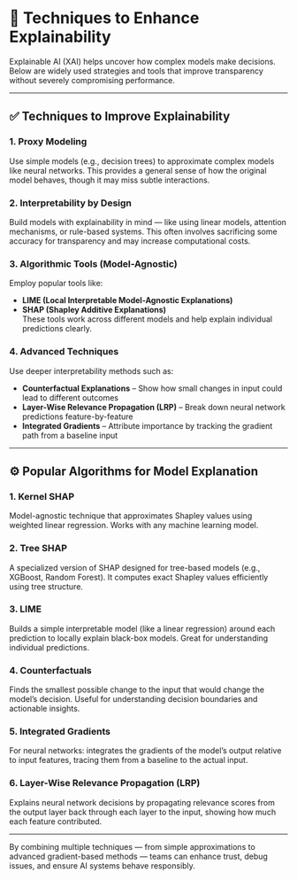 # 🧠 Techniques to Enhance Explainability

Explainable AI (XAI) helps uncover how complex models make decisions. Below are widely used strategies and tools that improve transparency without severely compromising performance.

---

## ✅ Techniques to Improve Explainability

### 1. Proxy Modeling  
Use simple models (e.g., decision trees) to approximate complex models like neural networks. This provides a general sense of how the original model behaves, though it may miss subtle interactions.

### 2. Interpretability by Design  
Build models with explainability in mind — like using linear models, attention mechanisms, or rule-based systems. This often involves sacrificing some accuracy for transparency and may increase computational costs.

### 3. Algorithmic Tools (Model-Agnostic)  
Employ popular tools like:  
- **LIME (Local Interpretable Model-Agnostic Explanations)**  
- **SHAP (Shapley Additive Explanations)**  
These tools work across different models and help explain individual predictions clearly.

### 4. Advanced Techniques  
Use deeper interpretability methods such as:  
- **Counterfactual Explanations** – Show how small changes in input could lead to different outcomes  
- **Layer-Wise Relevance Propagation (LRP)** – Break down neural network predictions feature-by-feature  
- **Integrated Gradients** – Attribute importance by tracking the gradient path from a baseline input

---

## ⚙️ Popular Algorithms for Model Explanation

### 1. Kernel SHAP  
Model-agnostic technique that approximates Shapley values using weighted linear regression. Works with any machine learning model.

### 2. Tree SHAP  
A specialized version of SHAP designed for tree-based models (e.g., XGBoost, Random Forest). It computes exact Shapley values efficiently using tree structure.

### 3. LIME  
Builds a simple interpretable model (like a linear regression) around each prediction to locally explain black-box models. Great for understanding individual predictions.

### 4. Counterfactuals  
Finds the smallest possible change to the input that would change the model’s decision. Useful for understanding decision boundaries and actionable insights.

### 5. Integrated Gradients  
For neural networks: integrates the gradients of the model’s output relative to input features, tracing them from a baseline to the actual input.

### 6. Layer-Wise Relevance Propagation (LRP)  
Explains neural network decisions by propagating relevance scores from the output layer back through each layer to the input, showing how much each feature contributed.

---

By combining multiple techniques — from simple approximations to advanced gradient-based methods — teams can enhance trust, debug issues, and ensure AI systems behave responsibly.
